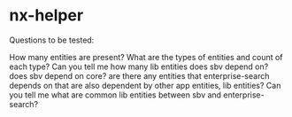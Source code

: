 # nx-helper



Questions to be tested: 

How many entities are present?
What are the types of entities and count of each type?
Can you tell me how many lib entities does sbv depend on?
does sbv depend on core?
are there any entities that enterprise-search depends on that are also dependent by other app entities, lib entities?
Can you tell me what are common lib entities between sbv and enterprise-search?
